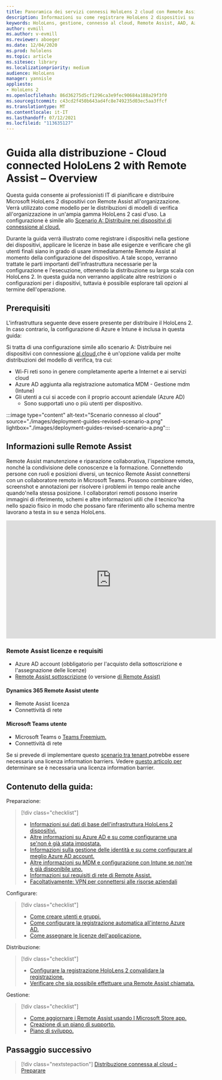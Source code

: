 ```yaml
---
title: Panoramica dei servizi connessi HoloLens 2 cloud con Remote Assist
description: Informazioni su come registrare HoloLens 2 dispositivi su una rete connessa al cloud usando Dynamics 365 Remote Assist.
keywords: HoloLens, gestione, connesso al cloud, Remote Assist, AAD, Azure AD, MDM, gestione dei dispositivi mobili
author: evmill
ms.author: v-evmill
ms.reviewer: aboeger
ms.date: 12/04/2020
ms.prod: hololens
ms.topic: article
ms.sitesec: library
ms.localizationpriority: medium
audience: HoloLens
manager: yannisle
appliesto:
- HoloLens 2
ms.openlocfilehash: 86d36275d5cf1296ca3e9fec90684a188a29f3f0
ms.sourcegitcommit: c43cd2f450b643ad4fc8e749235d03ec5aa3ffcf
ms.translationtype: MT
ms.contentlocale: it-IT
ms.lasthandoff: 07/12/2021
ms.locfileid: "113635127"
---
```

# <a name="deployment-guide--cloud-connected-hololens-2-with-remote-assist--overview"></a>Guida alla distribuzione - Cloud connected HoloLens 2 with Remote Assist – Overview

Questa guida consente ai professionisti IT di pianificare e distribuire Microsoft HoloLens 2 dispositivi con Remote Assist all'organizzazione. Verrà utilizzato come modello per le distribuzioni di modelli di verifica all'organizzazione in un'ampia gamma HoloLens 2 casi d'uso. La configurazione è simile allo [Scenario A: Distribuire nei dispositivi di connessione al cloud.](https://docs.microsoft.com/hololens/common-scenarios#scenario-a) 

Durante la guida verrà illustrato come registrare i dispositivi nella gestione dei dispositivi, applicare le licenze in base alle esigenze e verificare che gli utenti finali siano in grado di usare immediatamente Remote Assist al momento della configurazione del dispositivo. A tale scopo, verranno trattate le parti importanti dell'infrastruttura necessarie per la configurazione e l'esecuzione, ottenendo la distribuzione su larga scala con HoloLens 2. In questa guida non verranno applicate altre restrizioni o configurazioni per i dispositivi, tuttavia è possibile esplorare tali opzioni al termine dell'operazione.

## <a name="prerequisites"></a>Prerequisiti

L'infrastruttura seguente deve essere presente per distribuire il HoloLens 2. In caso contrario, la configurazione di Azure e Intune è inclusa in questa guida:

Si tratta di una configurazione simile allo scenario A: Distribuire nei dispositivi con connessione [al cloud,](/hololens/common-scenarios#scenario-a)che è un'opzione valida per molte distribuzioni del modello di verifica, tra cui:

- Wi-Fi reti sono in genere completamente aperte a Internet e ai servizi cloud
- Azure AD aggiunta alla registrazione automatica MDM - Gestione mdm (Intune)
- Gli utenti a cui si accede con il proprio account aziendale (Azure AD)
    - Sono supportati uno o più utenti per dispositivo.

:::image type="content" alt-text="Scenario connesso al cloud" source="./images/deployment-guides-revised-scenario-a.png" lightbox="./images/deployment-guides-revised-scenario-a.png":::


## <a name="learn-about-remote-assist"></a>Informazioni sulle Remote Assist

Remote Assist manutenzione e riparazione collaborativa, l'ispezione remota, nonché la condivisione delle conoscenze e la formazione. Connettendo persone con ruoli e posizioni diversi, un tecnico Remote Assist connettersi con un collaboratore remoto in Microsoft Teams. Possono combinare video, screenshot e annotazioni per risolvere i problemi in tempo reale anche quando&#39;nella stessa posizione. I collaboratori remoti possono inserire immagini di riferimento, schemi e altre informazioni utili che il tecnico&#39;ha nello spazio fisico in modo che possano fare riferimento allo schema mentre lavorano a testa in su e senza HoloLens.

<iframe width="560" height="315" src="https://www.youtube.com/embed/d3YT8j0yYl0" frameborder="0" allow="accelerometer; autoplay; clipboard-write; encrypted-media; gyroscope; picture-in-picture" allowfullscreen></iframe>

### <a name="remote-assist-licensing-and-requirements"></a>Remote Assist licenze e requisiti

- Azure AD account (obbligatorio per l'acquisto della sottoscrizione e l'assegnazione delle licenze)
- [Remote Assist sottoscrizione](https://docs.microsoft.com/dynamics365/mixed-reality/remote-assist/buy-and-deploy-remote-assist) (o versione [di Remote Assist)](https://docs.microsoft.com/dynamics365/mixed-reality/remote-assist/try-remote-assist)
    
#### <a name="dynamics-365-remote-assist-user"></a>Dynamics 365 Remote Assist utente

- Remote Assist licenza
- Connettività di rete

#### <a name="microsoft-teams-user"></a>Microsoft Teams utente

- Microsoft Teams o [Teams Freemium.](https://products.office.com/microsoft-teams/free)
- Connettività di rete

Se si prevede di implementare questo [scenario tra tenant,](https://docs.microsoft.com/dynamics365/mixed-reality/remote-assist/cross-tenant-overview#scenario-2-leasing-services-to-other-tenants)potrebbe essere necessaria una licenza information barriers. Vedere [questo articolo per](https://docs.microsoft.com/dynamics365/mixed-reality/remote-assist/cross-tenant-licensing-implementation#step-1-determine-if-information-barriers-are-necessary) determinare se è necessaria una licenza information barrier.

## <a name="in-this-guide-you-will"></a>Contenuto della guida:

Preparazione:

> [!div class="checklist"]
> - [Informazioni sui dati di base dell'infrastruttura HoloLens 2 dispositivi.](hololens2-cloud-connected-prepare.md#infrastructure-essentials)
> - [Altre informazioni su Azure AD e su come configurarne una se&#39;non è già stata impostata.](hololens2-cloud-connected-prepare.md#azure-active-directory)
> - [Informazioni sulla gestione delle identità e su come configurare al meglio Azure AD account.](hololens2-cloud-connected-prepare.md#identity-management)
> - [Altre informazioni su MDM e configurazione con Intune se non&#39;ne è già disponibile uno.](hololens2-cloud-connected-prepare.md#mobile-device-management)
> - [Informazioni sui requisiti di rete di Remote Assist.](hololens2-cloud-connected-prepare.md#network)
> - [Facoltativamente: VPN per connettersi alle risorse aziendali](hololens2-cloud-connected-prepare.md#optional-connect-your-hololens-to-vpn)

Configurare:

> [!div class="checklist"]
> - [Come creare utenti e gruppi.](hololens2-cloud-connected-configure.md#azure-users-and-groups)
> - [Come configurare la registrazione automatica all'interno Azure AD.](hololens2-cloud-connected-configure.md#auto-enrollment-on-hololens-2)
> - [Come assegnare le licenze dell'applicazione.](hololens2-cloud-connected-configure.md#application-licenses)

Distribuzione:

> [!div class="checklist"]
> - [Configurare la registrazione HoloLens 2 convalidare la registrazione.](hololens2-cloud-connected-deploy.md#enrollment-validation)
> - [Verificare che sia possibile effettuare una Remote Assist chiamata.](hololens2-cloud-connected-deploy.md#remote-assist-call-validation)

Gestione:

> [!div class="checklist"]
> - [Come aggiornare i Remote Assist usando l Microsoft Store app.](hololens2-cloud-connected-maintain.md#updates)
> - [Creazione di un piano di supporto.](hololens2-cloud-connected-maintain.md#support-plan)
> - [Piano di sviluppo.](hololens2-cloud-connected-maintain.md#development-plan)

## <a name="next-step"></a>Passaggio successivo

> [!div class="nextstepaction"]
> [Distribuzione connessa al cloud - Preparare](hololens2-cloud-connected-prepare.md)

